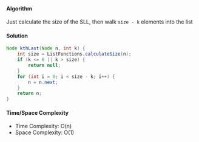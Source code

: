 #### Algorithm

Just calculate the size of the SLL, then walk `size - k` elements into the list

#### Solution

```java
Node kthLast(Node n, int k) {
    int size = ListFunctions.calculateSize(n);
    if (k <= 0 || k > size) {
        return null;
    }
    for (int i = 0; i < size - k; i++) {
        n = n.next;
    }
    return n;
}
```

#### Time/Space Complexity

- Time Complexity: O(n)
- Space Complexity: O(1)
